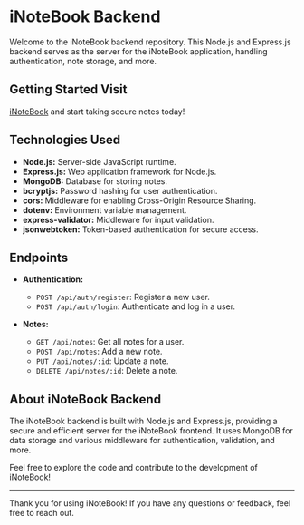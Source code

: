 # iNoteBook Backend

Welcome to the iNoteBook backend repository. This Node.js and Express.js backend serves as the server for the iNoteBook application, handling authentication, note storage, and more.

## Getting Started Visit 

[iNoteBook](https://cloudinotebook.netlify.app/) and start taking secure notes today! 

## Technologies Used

- **Node.js:** Server-side JavaScript runtime.
- **Express.js:** Web application framework for Node.js.
- **MongoDB:** Database for storing notes.
- **bcryptjs:** Password hashing for user authentication.
- **cors:** Middleware for enabling Cross-Origin Resource Sharing.
- **dotenv:** Environment variable management.
- **express-validator:** Middleware for input validation.
- **jsonwebtoken:** Token-based authentication for secure access.


## Endpoints

- **Authentication:**
  - `POST /api/auth/register`: Register a new user.
  - `POST /api/auth/login`: Authenticate and log in a user.

- **Notes:**
  - `GET /api/notes`: Get all notes for a user.
  - `POST /api/notes`: Add a new note.
  - `PUT /api/notes/:id`: Update a note.
  - `DELETE /api/notes/:id`: Delete a note.

## About iNoteBook Backend

The iNoteBook backend is built with Node.js and Express.js, providing a secure and efficient server for the iNoteBook frontend. It uses MongoDB for data storage and various middleware for authentication, validation, and more.

Feel free to explore the code and contribute to the development of iNoteBook!

---

Thank you for using iNoteBook! If you have any questions or feedback, feel free to reach out.

